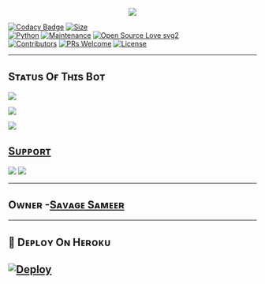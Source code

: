 <p align="center">
  <img src="https://telegra.ph/file/6d74a785d1432b2cb7ebc.jpg">
</p>


[![Codacy Badge](https://api.codacy.com/project/badge/Grade/f7c51539e67b483bb8d7749acca51d3a)](https://app.codacy.com/gh/dangerousjatt/SpamBot-2.0?utm_source=github.com&utm_medium=referral&utm_content=dangerousjatt/SpamBot-2.0&utm_campaign=Badge_Grade_Settings)
[![Size](https://img.shields.io/github/repo-size/dangerousjatt/SpamBot-2.0?style=flat-square&color=green)](https://github.com/dangerousjatt/SpamBot-2.0/)   
[![Python](https://img.shields.io/badge/Python-v3.9-blue)](https://www.python.org/)
[![Maintenance](https://img.shields.io/badge/Maintained%3F-yes-green.svg)](https://github.com/dangerousjatt/SpamBot-2.0/graphs/commit-activity)
[![Open Source Love svg2](https://badges.frapsoft.com/os/v2/open-source.svg?v=103)](https://github.com/dangerousjatt/SpamBot-2.0)   
[![Contributors](https://img.shields.io/github/contributors/dangerousjatt/SpamBot-2.0?style=flat-square&color=green)](https://github.com/dangerousjatt/SpamBot-2.0/graphs/contributors)
[![PRs Welcome](https://img.shields.io/badge/PRs-welcome-brightgreen.svg?style=flat-square)](https://makeapullrequest.com)
[![License](https://img.shields.io/badge/License-AGPL-blue)](https://github.com/dangerousjatt/SpamBot-2.0/blob/main/LICENSE)

----

## Sᴛᴀᴛᴜs Oғ Tʜɪs Bᴏᴛ
<p align="left"><a href="https://github.com/OFFICIAL-SAMEER/SAVAGE-BOTFATHER-BOT/network/members"><img src="https://img.shields.io/github/forks/OFFICIAL-SAMEER/SAVAGE-BOTFATHER-BOT?label=Forks&logoColor=Black&style=social"></a><p align="left"><a href="https://github.com/OFFICIAL-SAMEER/SAVAGE-BOTFATHER-BOT/stargazers"><img src="https://img.shields.io/github/stars/OFFICIAL-SAMEER/SAVAGE-BOTFATHER-BOT?logoColor=Blue&style=social"></a><p align="left"><a href="https://github.com/OFFICIAL-SAMEER/SAVAGE-BOTFATHER-BOT"></a><p align="left"><a href="https://github.com/OFFICIAL-SAMEER/SAVAGE-BOTFATHER-BOT?"><img src="https://img.shields.io/github/last-commit/OFFICIAL-SAMEER/SAVAGE-BOTFATHER-BOT?style=plastic"></

-------------------------------------------------

## Sᴜᴘᴘᴏʀᴛ 
                          
<a href="https://t.me/savage_spam_bots"><img src="https://img.shields.io/badge/Join-SUPPORT%20GROUP-red.svg?logo=Telegram"></a>
<a href="https://t.me/Savage_Bot_Updates"><img src="https://img.shields.io/badge/Join-SUPPORT%20CHANNEL-red.svg?logo=Telegram"></a>

-------------------------------------------------
## Oᴡɴᴇʀ -[Sᴀᴠᴀɢᴇ Sᴀᴍᴇᴇʀ](https://t.me/OFFICIAL_SAMEER)
-------------------------------------------------

## 🚀 Dᴇᴘʟᴏʏ Oɴ Hᴇʀᴏᴋᴜ
[![Deploy](https://www.herokucdn.com/deploy/button.svg)](https://heroku.com/deploy?template=https:/sakshi444a/github.com//SAVAGE-BOTFATHER-BOT.git)
------------------------------------------------

